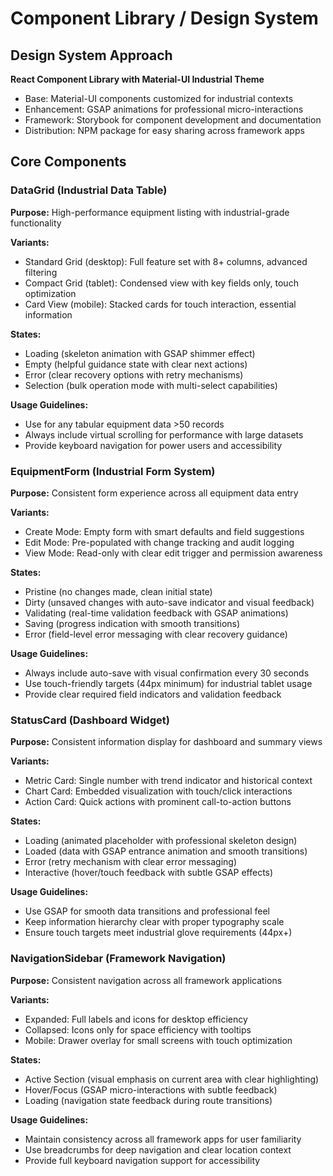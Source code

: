 # Component Library / Design System

## Design System Approach

**React Component Library with Material-UI Industrial Theme**

- Base: Material-UI components customized for industrial contexts
- Enhancement: GSAP animations for professional micro-interactions  
- Framework: Storybook for component development and documentation
- Distribution: NPM package for easy sharing across framework apps

## Core Components

### DataGrid (Industrial Data Table)

**Purpose:** High-performance equipment listing with industrial-grade functionality

**Variants:**

- Standard Grid (desktop): Full feature set with 8+ columns, advanced filtering
- Compact Grid (tablet): Condensed view with key fields only, touch optimization
- Card View (mobile): Stacked cards for touch interaction, essential information

**States:**

- Loading (skeleton animation with GSAP shimmer effect)
- Empty (helpful guidance state with clear next actions)
- Error (clear recovery options with retry mechanisms)
- Selection (bulk operation mode with multi-select capabilities)

**Usage Guidelines:**

- Use for any tabular equipment data >50 records
- Always include virtual scrolling for performance with large datasets
- Provide keyboard navigation for power users and accessibility

### EquipmentForm (Industrial Form System)

**Purpose:** Consistent form experience across all equipment data entry

**Variants:**

- Create Mode: Empty form with smart defaults and field suggestions
- Edit Mode: Pre-populated with change tracking and audit logging
- View Mode: Read-only with clear edit trigger and permission awareness

**States:**

- Pristine (no changes made, clean initial state)
- Dirty (unsaved changes with auto-save indicator and visual feedback)
- Validating (real-time validation feedback with GSAP animations)
- Saving (progress indication with smooth transitions)
- Error (field-level error messaging with clear recovery guidance)

**Usage Guidelines:**

- Always include auto-save with visual confirmation every 30 seconds
- Use touch-friendly targets (44px minimum) for industrial tablet usage
- Provide clear required field indicators and validation feedback

### StatusCard (Dashboard Widget)

**Purpose:** Consistent information display for dashboard and summary views

**Variants:**

- Metric Card: Single number with trend indicator and historical context
- Chart Card: Embedded visualization with touch/click interactions
- Action Card: Quick actions with prominent call-to-action buttons

**States:**

- Loading (animated placeholder with professional skeleton design)
- Loaded (data with GSAP entrance animation and smooth transitions)
- Error (retry mechanism with clear error messaging)
- Interactive (hover/touch feedback with subtle GSAP effects)

**Usage Guidelines:**

- Use GSAP for smooth data transitions and professional feel
- Keep information hierarchy clear with proper typography scale
- Ensure touch targets meet industrial glove requirements (44px+)

### NavigationSidebar (Framework Navigation)

**Purpose:** Consistent navigation across all framework applications

**Variants:**

- Expanded: Full labels and icons for desktop efficiency
- Collapsed: Icons only for space efficiency with tooltips
- Mobile: Drawer overlay for small screens with touch optimization

**States:**

- Active Section (visual emphasis on current area with clear highlighting)
- Hover/Focus (GSAP micro-interactions with subtle feedback)
- Loading (navigation state feedback during route transitions)

**Usage Guidelines:**

- Maintain consistency across all framework apps for user familiarity
- Use breadcrumbs for deep navigation and clear location context
- Provide full keyboard navigation support for accessibility
